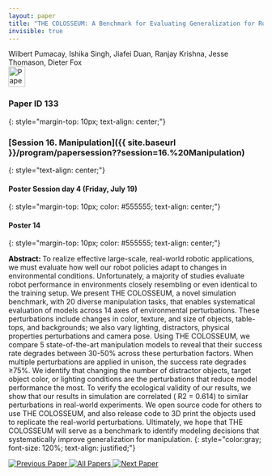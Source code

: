 ```yaml
---
layout: paper
title: "THE COLOSSEUM: A Benchmark for Evaluating Generalization for Robotic Manipulation"
invisible: true
---
```

<div class="paper-authors">
<div class="paper-author-box">
    <div class="paper-author-name">Wilbert Pumacay, Ishika Singh, Jiafei Duan, Ranjay Krishna, Jesse Thomason, Dieter Fox</div>
    <div class="paper-author-uni"></div>
</div>

</div><div class="paper-pdf">
<div> <a href="http://www.roboticsproceedings.org/rss19/p133.pdf"><img src="{{ site.baseurl }}/images/paper_link.png" alt="Paper Website" width = "33"  height = "40"/></a> </div>
</div>

### Paper ID 133
{: style="margin-top: 10px; text-align: center;"}

### [Session 16. Manipulation]({{ site.baseurl }}/program/papersession??session=16.%20Manipulation)
{: style="text-align: center;"}

#### Poster Session day 4 (Friday, July 19)
{: style="margin-top: 10px; color: #555555; text-align: center;"}

#### Poster 14
{: style="margin-top: 10px; color: #555555; text-align: center;"}

<b style="color: black;">Abstract: </b>To realize effective large-scale, real-world robotic applications, we must evaluate how well our robot policies adapt to changes in environmental conditions. Unfortunately, a majority of studies evaluate robot performance in environments closely resembling or even identical to the training setup. We present
 THE COLOSSEUM, a novel simulation benchmark, with 20 diverse manipulation tasks, that enables systematical evaluation of models across 14 axes of environmental perturbations. These perturbations include changes in color, texture, and size of objects, table-tops, and backgrounds; we also vary lighting, distractors, physical properties perturbations and camera pose. Using THE COLOSSEUM, we compare 5 state-of-the-art manipulation models to reveal that their success rate degrades between 30-50% across these perturbation factors. When multiple perturbations are applied in unison, the success rate degrades ≥75%. We identify that changing the number of distractor objects, target object color, or lighting conditions are the perturbations that reduce model performance the most. To verify the ecological validity of our results, we show that our results in simulation are correlated ( ̄R2 = 0.614) to similar perturbations in real-world experiments. We open source code for others to use THE COLOSSEUM, and also release code to 3D print the objects used to replicate the real-world perturbations. Ultimately, we hope that THE COLOSSEUM will serve as a benchmark to identify modeling decisions that systematically improve generalization for manipulation.
{: style="color:gray; font-size: 120%; text-align: justified;"}


<div class="paper-menu">
<a href="{{ site.baseurl }}/program/papers/132/"> <img src="{{ site.baseurl }}/images/previous_paper_icon.png" alt="Previous Paper" title="Previous Paper"/> </a>
<a href="{{ site.baseurl }}/program/papers"><img src="{{ site.baseurl }}/images/overview_icon.png" alt="All Papers" title="All Papers"/> </a>
<a href="{{ site.baseurl }}/program/papers/134/"> <img src="{{ site.baseurl }}/images/next_paper_icon.png" alt="Next Paper" title="Next Paper"/> </a>

</div>
